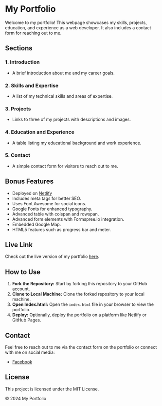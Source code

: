 # My Portfolio

Welcome to my portfolio! This webpage showcases my skills, projects, education, and experience as a web developer. It also includes a contact form for reaching out to me.

## Sections

### 1. Introduction

- A brief introduction about me and my career goals.

### 2. Skills and Expertise

- A list of my technical skills and areas of expertise.

### 3. Projects

- Links to three of my projects with descriptions and images.

### 4. Education and Experience

- A table listing my educational background and work experience.

### 5. Contact

- A simple contact form for visitors to reach out to me.

## Bonus Features

- Deployed on [Netlify](https://portfoliohtmlassignment3.netlify.app)
- Includes meta tags for better SEO.
- Uses Font Awesome for social icons.
- Google Fonts for enhanced typography.
- Advanced table with colspan and rowspan.
- Advanced form elements with Formspree.io integration.
- Embedded Google Map.
- HTML5 features such as progress bar and meter.

## Live Link

Check out the live version of my portfolio [here](https://portfoliohtmlassignment3.netlify.app).

## How to Use

1. **Fork the Repository:** Start by forking this repository to your GitHub account.
2. **Clone to Local Machine:** Clone the forked repository to your local machine.
3. **Open Index.html:** Open the `index.html` file in your browser to view the portfolio.
4. **Deploy:** Optionally, deploy the portfolio on a platform like Netlify or GitHub Pages.

## Contact

Feel free to reach out to me via the contact form on the portfolio or connect with me on social media:

- [Facebook](https://www.facebook.com/mdsiamulislamsoaib)

## License

This project is licensed under the MIT License.

&copy; 2024 My Portfolio
